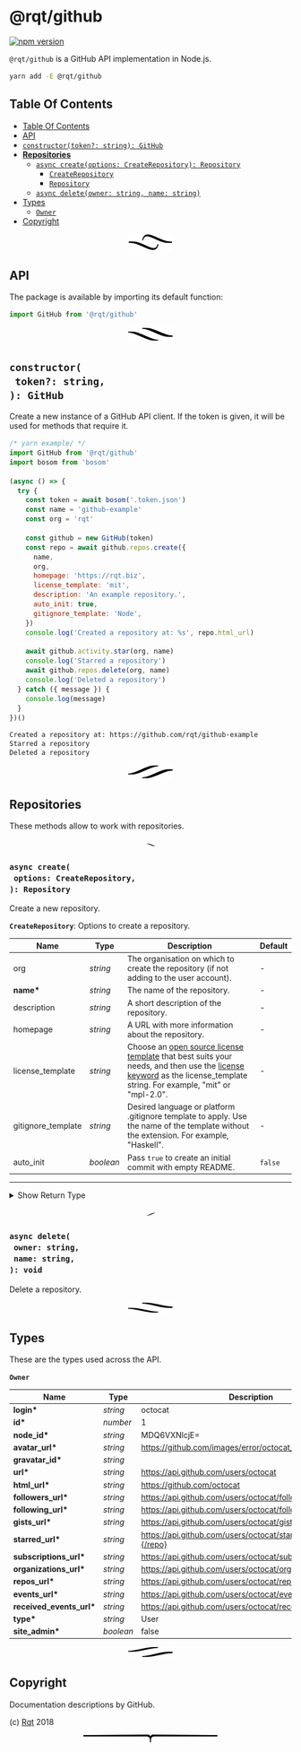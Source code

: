 # @rqt/github

[![npm version](https://badge.fury.io/js/%40rqt%2Fgithub.svg)](https://npmjs.org/package/@rqt/github)

`@rqt/github` is a GitHub API implementation in Node.js.

```sh
yarn add -E @rqt/github
```

## Table Of Contents

- [Table Of Contents](#table-of-contents)
- [API](#api)
- [`constructor(token?: string): GitHub`](#constructortoken-string-github)
- [**Repositories**](#repositories)
  * [`async create(options: CreateRepository): Repository`](#async-createoptions-createrepository-repository)
    * [`CreateRepository`](#type-createrepository)
    * [`Repository`](#type-repository)
  * [`async delete(owner: string, name: string)`](#async-deleteowner-stringname-string-void)
- [Types](#types)
  * [`Owner`](#type-owner)
- [Copyright](#copyright)

<p align="center"><a href="#table-of-contents"><img src=".documentary/section-breaks/0.svg?sanitize=true"></a></p>

## API

The package is available by importing its default function:

```js
import GitHub from '@rqt/github'
```

<p align="center"><a href="#table-of-contents"><img src=".documentary/section-breaks/1.svg?sanitize=true"></a></p>

## `constructor(`<br/>&nbsp;&nbsp;`token?: string,`<br/>`): GitHub`

Create a new instance of a GitHub API client. If the token is given, it will be used for methods that require it.

```js
/* yarn example/ */
import GitHub from '@rqt/github'
import bosom from 'bosom'

(async () => {
  try {
    const token = await bosom('.token.json')
    const name = 'github-example'
    const org = 'rqt'

    const github = new GitHub(token)
    const repo = await github.repos.create({
      name,
      org,
      homepage: 'https://rqt.biz',
      license_template: 'mit',
      description: 'An example repository.',
      auto_init: true,
      gitignore_template: 'Node',
    })
    console.log('Created a repository at: %s', repo.html_url)

    await github.activity.star(org, name)
    console.log('Starred a repository')
    await github.repos.delete(org, name)
    console.log('Deleted a repository')
  } catch ({ message }) {
    console.log(message)
  }
})()
```
```
Created a repository at: https://github.com/rqt/github-example
Starred a repository
Deleted a repository
```

<p align="center"><a href="#table-of-contents"><img src=".documentary/section-breaks/2.svg?sanitize=true"></a></p>

## **Repositories**

These methods allow to work with repositories.

<p align="center"><a href="#table-of-contents"><img src=".documentary/section-breaks/3.svg?sanitize=true" width="15"></a></p>

### `async create(`<br/>&nbsp;&nbsp;`options: CreateRepository,`<br/>`): Repository`

Create a new repository.

__<a name="type-createrepository">`CreateRepository`</a>__: Options to create a repository.

|        Name        |   Type    |                                                                                                                                           Description                                                                                                                                            | Default |
| ------------------ | --------- | ------------------------------------------------------------------------------------------------------------------------------------------------------------------------------------------------------------------------------------------------------------------------------------------------ | ------- |
| org                | _string_  | The organisation on which to create the repository (if not adding to the user account).                                                                                                                                                                                                          | -       |
| __name*__          | _string_  | The name of the repository.                                                                                                                                                                                                                                                                      | -       |
| description        | _string_  | A short description of the repository.                                                                                                                                                                                                                                                           | -       |
| homepage           | _string_  | A URL with more information about the repository.                                                                                                                                                                                                                                                | -       |
| license_template   | _string_  | Choose an [open source license template](https://choosealicense.com/) that best suits your needs, and then use the [license keyword](https://help.github.com/articles/licensing-a-repository/#searching-github-by-license-type) as the license_template string. For example, "mit" or "mpl-2.0". | -       |
| gitignore_template | _string_  | Desired language or platform .gitignore template to apply. Use the name of the template without the extension. For example, "Haskell".                                                                                                                                                           | -       |
| auto_init          | _boolean_ | Pass `true` to create an initial commit with empty README.                                                                                                                                                                                                                                       | `false` |

---

<details>
<summary>Show Return Type</summary>

__<a name="type-repository">`Repository`</a>__

|          Name           |                       Type                       |                                       Description                                       |
| ----------------------- | ------------------------------------------------ | --------------------------------------------------------------------------------------- |
| __id*__                 | _number_                                         | 1296269                                                                                 |
| __node_id*__            | _string_                                         | MDEwOlJlcG9zaXRvcnkxMjk2MjY5                                                            |
| __name*__               | _string_                                         | Hello-World                                                                             |
| __full_name*__          | _string_                                         | octocat/Hello-World                                                                     |
| __private*__            | _boolean_                                        | false                                                                                   |
| __html_url*__           | _string_                                         | https://github.com/octocat/Hello-World                                                  |
| __description*__        | _string_                                         | This your first repo!                                                                   |
| __fork*__               | _boolean_                                        | true                                                                                    |
| __url*__                | _string_                                         | https://api.github.com/repos/octocat/Hello-World                                        |
| __archive_url*__        | _string_                                         | http://api.github.com/repos/octocat/Hello-World/{archive_format}{/ref}                  |
| __assignees_url*__      | _string_                                         | http://api.github.com/repos/octocat/Hello-World/assignees{/user}                        |
| __blobs_url*__          | _string_                                         | http://api.github.com/repos/octocat/Hello-World/git/blobs{/sha}                         |
| __branches_url*__       | _string_                                         | http://api.github.com/repos/octocat/Hello-World/branches{/branch}                       |
| __collaborators_url*__  | _string_                                         | http://api.github.com/repos/octocat/Hello-World/collaborators{/collaborator}            |
| __comments_url*__       | _string_                                         | http://api.github.com/repos/octocat/Hello-World/comments{/number}                       |
| __commits_url*__        | _string_                                         | http://api.github.com/repos/octocat/Hello-World/commits{/sha}                           |
| __compare_url*__        | _string_                                         | http://api.github.com/repos/octocat/Hello-World/compare/{base}...{head}                 |
| __contents_url*__       | _string_                                         | http://api.github.com/repos/octocat/Hello-World/contents/{+path}                        |
| __contributors_url*__   | _string_                                         | http://api.github.com/repos/octocat/Hello-World/contributors                            |
| __deployments_url*__    | _string_                                         | http://api.github.com/repos/octocat/Hello-World/deployments                             |
| __downloads_url*__      | _string_                                         | http://api.github.com/repos/octocat/Hello-World/downloads                               |
| __events_url*__         | _string_                                         | http://api.github.com/repos/octocat/Hello-World/events                                  |
| __forks_url*__          | _string_                                         | http://api.github.com/repos/octocat/Hello-World/forks                                   |
| __git_commits_url*__    | _string_                                         | http://api.github.com/repos/octocat/Hello-World/git/commits{/sha}                       |
| __git_refs_url*__       | _string_                                         | http://api.github.com/repos/octocat/Hello-World/git/refs{/sha}                          |
| __git_tags_url*__       | _string_                                         | http://api.github.com/repos/octocat/Hello-World/git/tags{/sha}                          |
| __git_url*__            | _string_                                         | git:github.com/octocat/Hello-World.git                                                  |
| __issue_comment_url*__  | _string_                                         | http://api.github.com/repos/octocat/Hello-World/issues/comments{/number}                |
| __issue_events_url*__   | _string_                                         | http://api.github.com/repos/octocat/Hello-World/issues/events{/number}                  |
| __issues_url*__         | _string_                                         | http://api.github.com/repos/octocat/Hello-World/issues{/number}                         |
| __keys_url*__           | _string_                                         | http://api.github.com/repos/octocat/Hello-World/keys{/key_id}                           |
| __labels_url*__         | _string_                                         | http://api.github.com/repos/octocat/Hello-World/labels{/name}                           |
| __languages_url*__      | _string_                                         | http://api.github.com/repos/octocat/Hello-World/languages                               |
| __merges_url*__         | _string_                                         | http://api.github.com/repos/octocat/Hello-World/merges                                  |
| __milestones_url*__     | _string_                                         | http://api.github.com/repos/octocat/Hello-World/milestones{/number}                     |
| __notifications_url*__  | _string_                                         | http://api.github.com/repos/octocat/Hello-World/notifications{?since,all,participating} |
| __pulls_url*__          | _string_                                         | http://api.github.com/repos/octocat/Hello-World/pulls{/number}                          |
| __releases_url*__       | _string_                                         | http://api.github.com/repos/octocat/Hello-World/releases{/id}                           |
| __ssh_url*__            | _string_                                         | git&#064;github.com:octocat/Hello-World.git                                             |
| __stargazers_url*__     | _string_                                         | http://api.github.com/repos/octocat/Hello-World/stargazers                              |
| __statuses_url*__       | _string_                                         | http://api.github.com/repos/octocat/Hello-World/statuses/{sha}                          |
| __subscribers_url*__    | _string_                                         | http://api.github.com/repos/octocat/Hello-World/subscribers                             |
| __subscription_url*__   | _string_                                         | http://api.github.com/repos/octocat/Hello-World/subscription                            |
| __tags_url*__           | _string_                                         | http://api.github.com/repos/octocat/Hello-World/tags                                    |
| __teams_url*__          | _string_                                         | http://api.github.com/repos/octocat/Hello-World/teams                                   |
| __trees_url*__          | _string_                                         | http://api.github.com/repos/octocat/Hello-World/git/trees{/sha}                         |
| __clone_url*__          | _string_                                         | https://github.com/octocat/Hello-World.git                                              |
| __mirror_url*__         | _string_                                         | git:git.example.com/octocat/Hello-World                                                 |
| __hooks_url*__          | _string_                                         | http://api.github.com/repos/octocat/Hello-World/hooks                                   |
| __svn_url*__            | _string_                                         | https://svn.github.com/octocat/Hello-World                                              |
| __homepage*__           | _string_                                         | https://github.com                                                                      |
| __forks_count*__        | _number_                                         | 9                                                                                       |
| __stargazers_count*__   | _number_                                         | 80                                                                                      |
| __watchers_count*__     | _number_                                         | 80                                                                                      |
| __size*__               | _number_                                         | 108                                                                                     |
| __default_branch*__     | _string_                                         | master                                                                                  |
| __open_issues_count*__  | _number_                                         | 0                                                                                       |
| __has_issues*__         | _boolean_                                        | true                                                                                    |
| __has_projects*__       | _boolean_                                        | true                                                                                    |
| __has_wiki*__           | _boolean_                                        | true                                                                                    |
| __has_pages*__          | _boolean_                                        | false                                                                                   |
| __has_downloads*__      | _boolean_                                        | true                                                                                    |
| __archived*__           | _boolean_                                        | false                                                                                   |
| __pushed_at*__          | _string_                                         | 2011-01-26T19:06:43Z                                                                    |
| __created_at*__         | _string_                                         | 2011-01-26T19:01:12Z                                                                    |
| __updated_at*__         | _string_                                         | 2011-01-26T19:14:43Z                                                                    |
| __allow_rebase_merge*__ | _boolean_                                        | true                                                                                    |
| __allow_squash_merge*__ | _boolean_                                        | true                                                                                    |
| __allow_merge_commit*__ | _boolean_                                        | true                                                                                    |
| __subscribers_count*__  | _number_                                         | 42                                                                                      |
| __network_count*__      | _number_                                         | 0                                                                                       |
| __topics*__             | _string[]_                                       | ["octocat", "atom", "electron", "API"]                                                  |
| __permissions*__        | _{admin: boolean, push: boolean, pull: boolean}_ |                                                                                         |
| __language*__           | _string_                                         |                                                                                         |
| __owner*__              | _[Owner](#type-owner)_                           |                                                                                         |
</details>

<p align="center"><a href="#table-of-contents"><img src=".documentary/section-breaks/4.svg?sanitize=true" width="15"></a></p>

### `async delete(`<br/>&nbsp;&nbsp;`owner: string,`<br/>&nbsp;&nbsp;`name: string,`<br/>`): void`

Delete a repository.



<p align="center"><a href="#table-of-contents"><img src=".documentary/section-breaks/5.svg?sanitize=true"></a></p>

## Types

These are the types used across the API.

__<a name="type-owner">`Owner`</a>__

|           Name           |   Type    |                         Description                         |
| ------------------------ | --------- | ----------------------------------------------------------- |
| __login*__               | _string_  | octocat                                                     |
| __id*__                  | _number_  | 1                                                           |
| __node_id*__             | _string_  | MDQ6VXNlcjE=                                                |
| __avatar_url*__          | _string_  | https://github.com/images/error/octocat_happy.gif           |
| __gravatar_id*__         | _string_  |                                                             |
| __url*__                 | _string_  | https://api.github.com/users/octocat                        |
| __html_url*__            | _string_  | https://github.com/octocat                                  |
| __followers_url*__       | _string_  | https://api.github.com/users/octocat/followers              |
| __following_url*__       | _string_  | https://api.github.com/users/octocat/following{/other_user} |
| __gists_url*__           | _string_  | https://api.github.com/users/octocat/gists{/gist_id}        |
| __starred_url*__         | _string_  | https://api.github.com/users/octocat/starred{/owner}{/repo} |
| __subscriptions_url*__   | _string_  | https://api.github.com/users/octocat/subscriptions          |
| __organizations_url*__   | _string_  | https://api.github.com/users/octocat/orgs                   |
| __repos_url*__           | _string_  | https://api.github.com/users/octocat/repos                  |
| __events_url*__          | _string_  | https://api.github.com/users/octocat/events{/privacy}       |
| __received_events_url*__ | _string_  | https://api.github.com/users/octocat/received_events        |
| __type*__                | _string_  | User                                                        |
| __site_admin*__          | _boolean_ | false                                                       |

<p align="center"><a href="#table-of-contents"><img src=".documentary/section-breaks/6.svg?sanitize=true"></a></p>

## Copyright

Documentation descriptions by GitHub.

(c) [Rqt][1] 2018

[1]: https://rqt.biz

<p align="center"><a href="#table-of-contents"><img src=".documentary/section-breaks/-1.svg?sanitize=true"></a></p>